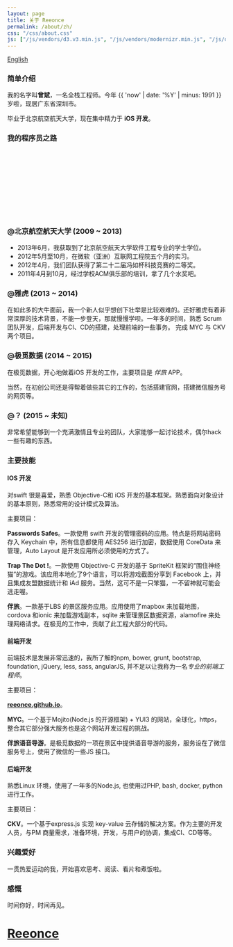 ```yaml
---
layout: page
title: 关于 Reeonce
permalink: /about/zh/
css: "/css/about.css"
js: ["/js/vendors/d3.v3.min.js", "/js/vendors/modernizr.min.js", "/js/others/about.js"]
---
```


<div id="lang-selector">
  <a href="/about/">English</a>
</div>

### 简单介绍

我的名字叫**曾斌**，一名全栈工程师。今年 {{ 'now' | date: '%Y' | minus: 1991 }} 岁啦，现居广东省深圳市。

毕业于北京航空航天大学，现在集中精力于 **iOS 开发**。

### 我的程序员之路

<div id="timeline" class="">
  <div id="career-timelime" class="">
    <svg>
    </svg>
  </div>
  <div id="career-buaa" class="">
    <div class="back-icon"><a href=""></a></div>
    <div class="content">
      <h3>@北京航空航天大学 (2009 ~ 2013)</h3>
      <ul>
        <li>2013年6月，我获取到了北京航空航天大学软件工程专业的学士学位。</li>
        <li>2012年5月至10月，在微软（亚洲）互联网工程院五个月的实习。</li>
        <li>2012年4月，我们团队获得了第二十二届冯如杯科技竞赛的二等奖。</li>
        <li>2011年4月到10月，经过学校ACM俱乐部的培训，拿了几个水奖吧。</li>
      </ul>
    </div>
  </div>
  <div id="career-yahoo" class="">
    <div class="back-icon"><a href=""></a></div>
    <div class="content">
      <h3>@雅虎 (2013 ~ 2014)</h3>
      <p>在如此多的大牛面前，我一个新人似乎想创下壮举是比较艰难的。还好雅虎有着非常深厚的技术背景，不能一步登天，那就慢慢学呗。一年多的时间，熟悉 Scrum 团队开发，后端开发与CI、CD的搭建，处理前端的一些事务。
        完成 MYC 与 CKV 两个项目。
      </p>
    </div>
  </div>
  <div id="career-xjimi" class="">
    <div class="back-icon"><a href=""></a></div>
    <div class="content">
      <h3>@极觅数据 (2014 ~ 2015)</h3>
      <p>在极觅数据，开心地做着iOS 开发的工作，主要项目是 <em>伴旅</em> APP。</p>
      <p>当然，在初创公司还是得帮着做些其它的工作的，包括搭建官网，搭建微信服务号的网页等。</p>
    </div>
  </div>
  <div id="career-you" class="">
    <div class="back-icon"><a href=""></a></div>
    <div class="content">
      <h3>@？ (2015 ~ 未知)</h3>
      <p>非常希望能够到一个充满激情且专业的团队，大家能够一起讨论技术，偶尔hack 一些有趣的东西。</p>
    </div>
  </div>
</div>

### 主要技能
#### IOS 开发

  对swift 很是喜爱，熟悉 Objective-C和 iOS 开发的基本框架。熟悉面向对象设计的基本原则，熟悉常用的设计模式及算法。

  主要项目：

  **Passwords Safes**。一款使用 swift 开发的管理密码的应用。特点是将网站密码存入 Keychain 中，所有信息都使用 AES256 进行加密，数据使用 CoreData 来管理，Auto Layout 是开发应用所必须使用的方式了。

  **Trap The Dot !**。一款使用 Objective-C 开发的基于 SpriteKit 框架的“围住神经猫”的游戏。该应用本地化了9个语言，可以将游戏截图分享到 Facebook 上，并且集成友盟数据统计和 iAd 服务。当然，这可不是一只笨猫，一不留神就可能会逃走喔。

  **伴旅**。一款基于LBS 的景区服务应用。应用使用了mapbox 来加载地图，cordova 和ionic 来加载游戏副本，sqlite 来管理景区数据资源，alamofire 来处理网络请求。在极觅的工作中，贡献了此工程大部分的代码。

#### 前端开发
  前端技术是发展非常迅速的，我所了解的npm, bower, grunt, bootstrap, foundation, jQuery, less, sass, angularJS, 并不足以让我称为一名*专业的前端工程师*。

  主要项目：

  **[reeonce.github.io](/)**。

  **MYC**。一个基于Mojito(Node.js 的开源框架) + YUI3 的网站，全球化，https，整合其它部分强大服务也是这个网站开发过程的挑战。

  **伴旅语音导游**。是极觅数据的一项在景区中提供语音导游的服务，服务设在了微信服务号上，使用了微信的一些JS 接口。

#### 后端开发
  熟悉Linux 环境，使用了一年多的Node.js, 也使用过PHP, bash, docker, python 进行工作。

  主要项目：

  **CKV**。一个基于express.js 实现 key-value 云存储的解决方案。作为主要的开发人员，与PM 商量需求，准备环境，开发，与用户的协调，集成CI、CD等等。

### 兴趣爱好

一贯热爱运动的我，开始喜欢思考、阅读、看片和煮饭啦。

### 感慨

时间你好，时间再见。


<div id="welcome-overlay">
  <a href="/"><h1>Reeonce</h1></a>
</div>
